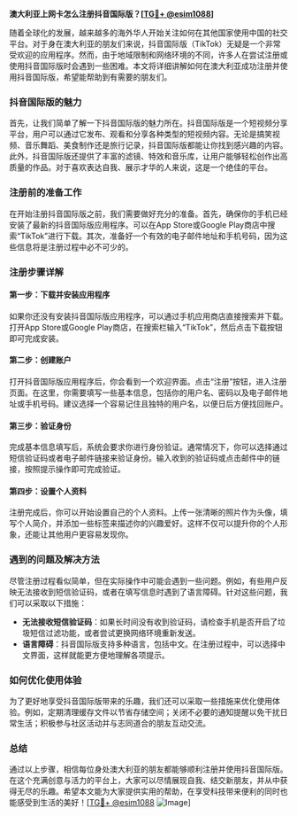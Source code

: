 **澳大利亚上网卡怎么注册抖音国际版？[[TG💪+ @esim1088](https://t.me/s/esim1088)]**

随着全球化的发展，越来越多的海外华人开始关注如何在其他国家使用中国的社交平台。对于身在澳大利亚的朋友们来说，抖音国际版（TikTok）无疑是一个非常受欢迎的应用程序。然而，由于地域限制和网络环境的不同，许多人在尝试注册或使用抖音国际版时会遇到一些困难。本文将详细讲解如何在澳大利亚成功注册并使用抖音国际版，希望能帮助到有需要的朋友们。

### 抖音国际版的魅力

首先，让我们简单了解一下抖音国际版的魅力所在。抖音国际版是一个短视频分享平台，用户可以通过它发布、观看和分享各种类型的短视频内容。无论是搞笑视频、音乐舞蹈、美食制作还是旅行记录，抖音国际版都能让你找到感兴趣的内容。此外，抖音国际版还提供了丰富的滤镜、特效和音乐库，让用户能够轻松创作出高质量的作品。对于喜欢表达自我、展示才华的人来说，这是一个绝佳的平台。

### 注册前的准备工作

在开始注册抖音国际版之前，我们需要做好充分的准备。首先，确保你的手机已经安装了最新的抖音国际版应用程序。可以在App Store或Google Play商店中搜索“TikTok”进行下载。其次，准备好一个有效的电子邮件地址和手机号码，因为这些信息将是注册过程中必不可少的。

### 注册步骤详解

#### 第一步：下载并安装应用程序

如果你还没有安装抖音国际版应用程序，可以通过手机应用商店直接搜索并下载。打开App Store或Google Play商店，在搜索栏输入“TikTok”，然后点击下载按钮即可完成安装。

#### 第二步：创建账户

打开抖音国际版应用程序后，你会看到一个欢迎界面。点击“注册”按钮，进入注册页面。在这里，你需要填写一些基本信息，包括你的用户名、密码以及电子邮件地址或手机号码。建议选择一个容易记住且独特的用户名，以便日后方便找回账户。

#### 第三步：验证身份

完成基本信息填写后，系统会要求你进行身份验证。通常情况下，你可以选择通过短信验证码或者电子邮件链接来验证身份。输入收到的验证码或点击邮件中的链接，按照提示操作即可完成验证。

#### 第四步：设置个人资料

注册完成后，你可以开始设置自己的个人资料。上传一张清晰的照片作为头像，填写个人简介，并添加一些标签来描述你的兴趣爱好。这样不仅可以提升你的个人形象，还能让其他用户更容易发现你。

### 遇到的问题及解决方法

尽管注册过程看似简单，但在实际操作中可能会遇到一些问题。例如，有些用户反映无法接收到短信验证码，或者在填写信息时遇到了语言障碍。针对这些问题，我们可以采取以下措施：

- **无法接收短信验证码**：如果长时间没有收到验证码，请检查手机是否开启了垃圾短信过滤功能，或者尝试更换网络环境重新发送。
- **语言障碍**：抖音国际版支持多种语言，包括中文。在注册过程中，可以选择中文界面，这样就能更方便地理解各项提示。

### 如何优化使用体验

为了更好地享受抖音国际版带来的乐趣，我们还可以采取一些措施来优化使用体验。例如，定期清理缓存文件以节省存储空间；关闭不必要的通知提醒以免干扰日常生活；积极参与社区活动并与志同道合的朋友互动交流。

### 总结

通过以上步骤，相信每位身处澳大利亚的朋友都能够顺利注册并使用抖音国际版。在这个充满创意与活力的平台上，大家可以尽情展现自我、结交新朋友，并从中获得无尽的乐趣。希望本文能为大家提供实用的帮助，在享受科技带来便利的同时也能感受到生活的美好！[[TG💪+ @esim1088](https://t.me/s/esim1088) ![Image](https://i.postimg.cc/4NQfJmqS/Snipaste-2025-05-13-00-14-12.png)]